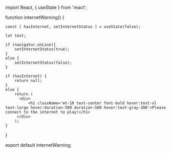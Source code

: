 import React, { useState } from 'react';

function internetWarning() {

    const [ hasInternet, setInternetStatus ] = useState(false);

    let text;

    if (navigator.onLine){
        setInternetStatus(true);
    }
    else {
        setInternetStatus(false);
    }

    if (hasInternet) {
        return null;
    }
    else {  
        return (
          <div>
              <h1 className='mt-10 text-center font-bold hover:text-xl text-large hover:duration-500 duration-500 hover:text-gray-300'>Please connect to the internet to play!</h1>
         </div>
        );
    }
}

export default internetWarning;